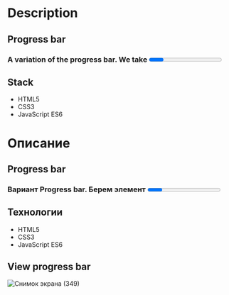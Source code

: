 # Description

## Progress bar

### A variation of the progress bar. We take <progress /> and create a multi-element structure. This structure is easy to use and style.

## Stack
* HTML5
* CSS3
* JavaScript ES6

#
# Описание

## Progress bar

### Вариант Progress bar. Берем элемент <progress /> и создаем многоэлементную конструкцию. Эту конструкцию легко использовать и стилизовать.

## Технологии
* HTML5
* CSS3
* JavaScript ES6


## View progress bar

![Снимок экрана (349)](https://github.com/user-attachments/assets/b569cff9-03d5-4b5a-b276-ea2513f3286c)
